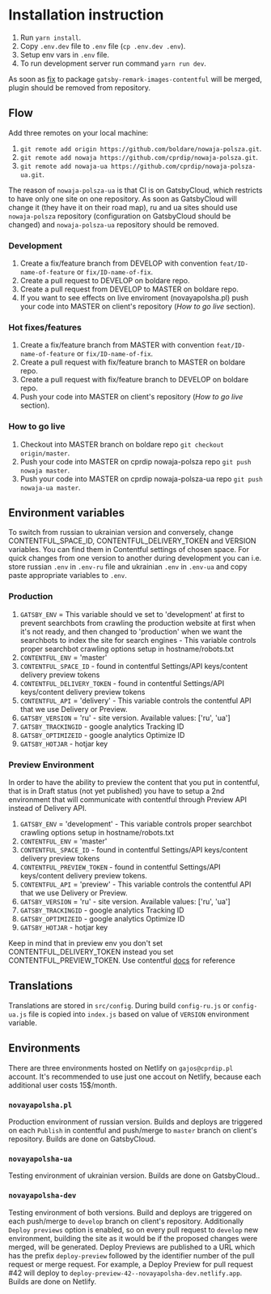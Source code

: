 # Installation instruction

1. Run `yarn install`.
2. Copy `.env.dev` file to `.env` file (`cp .env.dev .env`).
3. Setup env vars in `.env` file.
4. To run development server run command `yarn run dev`.

As soon as [fix](https://github.com/gatsbyjs/gatsby/pull/24338) to package `gatsby-remark-images-contentful` will be merged, plugin should be removed from repository.

## Flow

Add three remotes on your local machine:

1. `git remote add origin https://github.com/boldare/nowaja-polsza.git`.
2. `git remote add nowaja https://github.com/cprdip/nowaja-polsza.git`.
3. `git remote add nowaja-ua https://github.com/cprdip/nowaja-polsza-ua.git`.

The reason of `nowaja-polsza-ua` is that CI is on GatsbyCloud, which restricts to have only one site on one repository. As soon as GatsbyCloud will change it (they have it on their road map), ru and ua sites should use `nowaja-polsza` repository (configuration on GatsbyCloud should be changed) and `nowaja-polsza-ua` repository should be removed. 

### Development

1. Create a fix/feature branch from DEVELOP with convention `feat/ID-name-of-feature` or `fix/ID-name-of-fix`.
2. Create a pull request to DEVELOP on boldare repo.
3. Create a pull request from DEVELOP to MASTER on boldare repo.
4. If you want to see effects on live enviroment (novayapolsha.pl) push your code into MASTER on client's repository (*How to go live* section). 

### Hot fixes/features

1. Create a fix/feature branch from MASTER with convention `feat/ID-name-of-feature` or `fix/ID-name-of-fix`.
2. Create a pull request with fix/feature branch to MASTER on boldare repo.
3. Create a pull request with fix/feature branch to DEVELOP on boldare repo.
4. Push your code into MASTER on client's repository (*How to go live* section).

### How to go live

1. Checkout into MASTER branch on boldare repo `git checkout origin/master`.
2. Push your code into MASTER on cprdip nowaja-polsza repo `git push nowaja master`.
3. Push your code into MASTER on cprdip nowaja-polsza-ua repo `git push nowaja-ua master`.

## Environment variables

To switch from russian to ukrainian version and conversely, change CONTENTFUL_SPACE_ID, CONTENTFUL_DELIVERY_TOKEN and VERSION variables. You can find them in Contentful settings of chosen space. For quick changes from one version to another during development you can i.e. store russian `.env` in `.env-ru` file and ukrainian `.env` in `.env-ua` and copy paste appropriate variables to `.env`.

### Production

1. `GATSBY_ENV` = This variable should ve set to 'development' at first to prevent searchbots from crawling the production website at first when it's not ready, and then changed to 'production' when we want the searchbots to index the site for search engines - This variable controls proper searchbot crawling options setup in hostname/robots.txt
2. `CONTENTFUL_ENV` = 'master'
3. `CONTENTFUL_SPACE_ID` - found in contentful Settings/API keys/content delivery preview tokens
4. `CONTENTFUL_DELIVERY_TOKEN` - found in contentful Settings/API keys/content delivery preview tokens
5. `CONTENTFUL_API` = 'delivery' - This variable controls the contentful API that we use Delivery or Preview.
6. `GATSBY_VERSION` = 'ru' - site version. Available values: ['ru', 'ua']
7. `GATSBY_TRACKINGID` - google analytics Tracking ID
8. `GATSBY_OPTIMIZEID` - google analytics Optimize ID
9. `GATSBY_HOTJAR` - hotjar key

### Preview Environment

In order to have the ability to preview the content that you put in contentful, that is in Draft status (not yet published) you have to setup a 2nd environment that will communicate with contentful through Preview API instead of Delivery API.

1. `GATSBY_ENV` = 'development' - This variable controls proper searchbot crawling options setup in hostname/robots.txt
2. `CONTENTFUL_ENV` = 'master'
3. `CONTENTFUL_SPACE_ID` - found in contentful Settings/API keys/content delivery preview tokens
4. `CONTENTFUL_PREVIEW_TOKEN` - found in contentful Settings/API keys/content delivery preview tokens.
5. `CONTENTFUL_API` = 'preview' - This variable controls the contentful API that we use Delivery or Preview.
6. `GATSBY_VERSION` = 'ru' - site version. Available values: ['ru', 'ua']
7. `GATSBY_TRACKINGID` - google analytics Tracking ID
8. `GATSBY_OPTIMIZEID` - google analytics Optimize ID
9. `GATSBY_HOTJAR` - hotjar key

Keep in mind that in preview env you don't set CONTENTFUL_DELIVERY_TOKEN instead you set CONTENTFUL_PREVIEW_TOKEN. Use contentful [docs](https://www.contentful.com/developers/docs/references/content-preview-api/#/introduction/preview-api-authentication) for reference

## Translations

Translations are stored in `src/config`. During build `config-ru.js` or `config-ua.js` file is copied into `index.js` based on value of `VERSION` environment variable.

## Environments

There are three environments hosted on Netlify on `gajos@cprdip.pl` account. It's recommended to use just one accout on Netlify, because each additional user costs 15\$/month.

### `novayapolsha.pl`

Production environment of russian version. Builds and deploys are triggered on each `Publish` in contentful and push/merge to `master` branch on client's repository. Builds are done on GatsbyCloud.

### `novayapolsha-ua`

Testing environment of ukrainian version. Builds are done on GatsbyCloud..

### `novayapolsha-dev`

Testing environment of both versions. Build and deploys are triggered on each push/merge to `develop` branch on client's repository. Additionally `Deploy previews` option is enabled, so on every pull request to `develop` new environment, building the site as it would be if the proposed changes were merged, will be generated. Deploy Previews are published to a URL which has the prefix `deploy-preview` followed by the identifier number of the pull request or merge request. For example, a Deploy Preview for pull request #42 will deploy to `deploy-preview-42--novayapolsha-dev.netlify.app`. Builds are done on Netlify.
